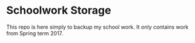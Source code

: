 Schoolwork Storage
==================

This repo is here simply to backup my school work. It only contains work from Spring term 2017.
